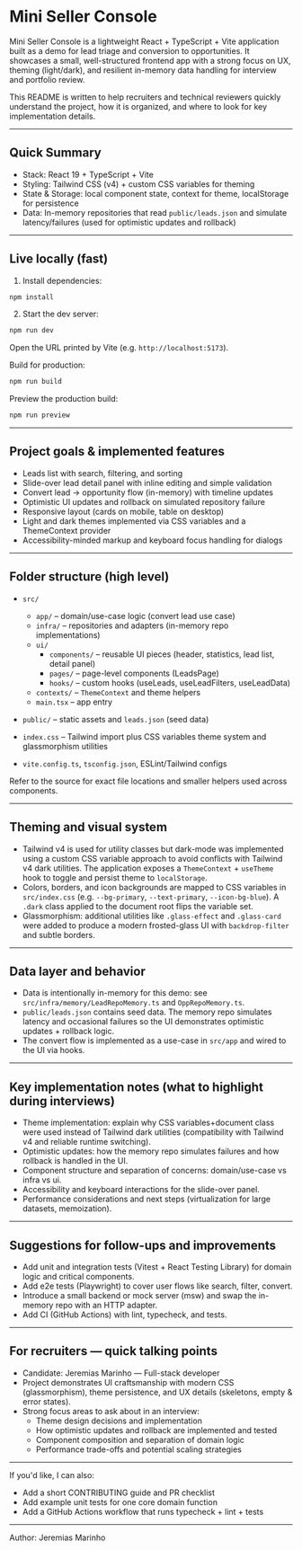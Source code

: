 # Mini Seller Console

Mini Seller Console is a lightweight React + TypeScript + Vite application built as a demo for lead triage and conversion to opportunities. It showcases a small, well-structured frontend app with a strong focus on UX, theming (light/dark), and resilient in-memory data handling for interview and portfolio review.

This README is written to help recruiters and technical reviewers quickly understand the project, how it is organized, and where to look for key implementation details.

---

## Quick Summary

- Stack: React 19 + TypeScript + Vite
- Styling: Tailwind CSS (v4) + custom CSS variables for theming
- State & Storage: local component state, context for theme, localStorage for persistence
- Data: In-memory repositories that read `public/leads.json` and simulate latency/failures (used for optimistic updates and rollback)

---

## Live locally (fast)

1. Install dependencies:

```powershell
npm install
```

2. Start the dev server:

```powershell
npm run dev
```

Open the URL printed by Vite (e.g. `http://localhost:5173`).

Build for production:

```powershell
npm run build
```

Preview the production build:

```powershell
npm run preview
```

---

## Project goals & implemented features

- Leads list with search, filtering, and sorting
- Slide-over lead detail panel with inline editing and simple validation
- Convert lead → opportunity flow (in-memory) with timeline updates
- Optimistic UI updates and rollback on simulated repository failure
- Responsive layout (cards on mobile, table on desktop)
- Light and dark themes implemented via CSS variables and a ThemeContext provider
- Accessibility-minded markup and keyboard focus handling for dialogs

---

## Folder structure (high level)

- `src/`

  - `app/` – domain/use-case logic (convert lead use case)
  - `infra/` – repositories and adapters (in-memory repo implementations)
  - `ui/`
    - `components/` – reusable UI pieces (header, statistics, lead list, detail panel)
    - `pages/` – page-level components (LeadsPage)
    - `hooks/` – custom hooks (useLeads, useLeadFilters, useLeadData)
  - `contexts/` – `ThemeContext` and theme helpers
  - `main.tsx` – app entry

- `public/` – static assets and `leads.json` (seed data)
- `index.css` – Tailwind import plus CSS variables theme system and glassmorphism utilities
- `vite.config.ts`, `tsconfig.json`, ESLint/Tailwind configs

Refer to the source for exact file locations and smaller helpers used across components.

---

## Theming and visual system

- Tailwind v4 is used for utility classes but dark-mode was implemented using a custom CSS variable approach to avoid conflicts with Tailwind v4 dark utilities. The application exposes a `ThemeContext` + `useTheme` hook to toggle and persist theme to `localStorage`.
- Colors, borders, and icon backgrounds are mapped to CSS variables in `src/index.css` (e.g. `--bg-primary`, `--text-primary`, `--icon-bg-blue`). A `.dark` class applied to the document root flips the variable set.
- Glassmorphism: additional utilities like `.glass-effect` and `.glass-card` were added to produce a modern frosted-glass UI with `backdrop-filter` and subtle borders.

---

## Data layer and behavior

- Data is intentionally in-memory for this demo: see `src/infra/memory/LeadRepoMemory.ts` and `OppRepoMemory.ts`.
- `public/leads.json` contains seed data. The memory repo simulates latency and occasional failures so the UI demonstrates optimistic updates + rollback logic.
- The convert flow is implemented as a use-case in `src/app` and wired to the UI via hooks.

---

## Key implementation notes (what to highlight during interviews)

- Theme implementation: explain why CSS variables+document class were used instead of Tailwind dark utilities (compatibility with Tailwind v4 and reliable runtime switching).
- Optimistic updates: how the memory repo simulates failures and how rollback is handled in the UI.
- Component structure and separation of concerns: domain/use-case vs infra vs ui.
- Accessibility and keyboard interactions for the slide-over panel.
- Performance considerations and next steps (virtualization for large datasets, memoization).

---

## Suggestions for follow-ups and improvements

- Add unit and integration tests (Vitest + React Testing Library) for domain logic and critical components.
- Add e2e tests (Playwright) to cover user flows like search, filter, convert.
- Introduce a small backend or mock server (msw) and swap the in-memory repo with an HTTP adapter.
- Add CI (GitHub Actions) with lint, typecheck, and tests.

---

## For recruiters — quick talking points

- Candidate: Jeremias Marinho — Full-stack developer
- Project demonstrates UI craftsmanship with modern CSS (glassmorphism), theme persistence, and UX details (skeletons, empty & error states).
- Strong focus areas to ask about in an interview:
  - Theme design decisions and implementation
  - How optimistic updates and rollback are implemented and tested
  - Component composition and separation of domain logic
  - Performance trade-offs and potential scaling strategies

---

If you'd like, I can also:

- Add a short CONTRIBUTING guide and PR checklist
- Add example unit tests for one core domain function
- Add a GitHub Actions workflow that runs typecheck + lint + tests

---

Author: Jeremias Marinho
